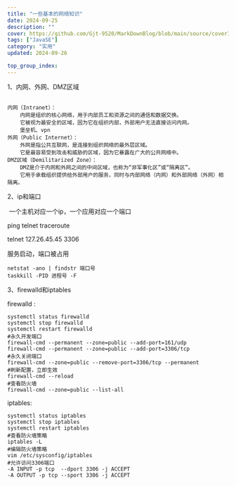```yaml
---
title: "一些基本的网络知识"
date: 2024-09-25
description: ""
cover: https://github.com/Gjt-9520/MarkDownBlog/blob/main/source/coverImages/Aimage-135/Aimage6.jpg?raw=true
tags: ["JavaSE"]
category: "实用"
updated: 2024-09-26

top_group_index:
---
```


1、内网、外网、DMZ区域

```

内网（Intranet）：
    内网是组织的核心网络，用于内部员工和资源之间的通信和数据交换。
    它被视为最安全的区域，因为它在组织内部，外部用户无法直接访问内网。
    堡垒机、vpn
外网（Public Internet）：
    外网是指公共互联网，是连接到组织网络的最外层区域。
    它是最容易受到攻击和威胁的区域，因为它暴露在广大的公共网络中。
DMZ区域（Demilitarized Zone）：
    DMZ是介于内网和外网之间的中间区域，也称为“非军事化区”或“隔离区”。
    它用于承载组织提供给外部用户的服务，同时与内部网络（内网）和外部网络（外网）相隔离。
```

2、ip和端口

​     一个主机对应一个ip，一个应用对应一个端口

   ping       telnet        traceroute

telnet 127.26.45.45  3306 

服务启动，端口被占用

```
netstat -ano | findstr 端口号
taskkill -PID 进程号 -F
```

3、firewalld和iptables

firewalld :

```
systemctl status firewalld 
systemctl stop firewalld 
systemctl restart firewalld 
#永久开发端口
firewall-cmd --permanent --zone=public --add-port=161/udp
firewall-cmd --permanent --zone=public --add-port=3306/tcp
#永久关闭端口
firewall-cmd --zone=public --remove-port=3306/tcp --permanent
#刷新配置，立即生效
firewall-cmd --reload
#查看防火墙
firewall-cmd --zone=public --list-all
```

iptables:

```
systemctl status iptables
systemctl stop iptables
systemctl restart iptables
#查看防火墙策略
iptables -L
#编辑防火墙策略
vim /etc/sysconfig/iptables
#允许访问3306端口
-A INPUT -p tcp  --dport 3306 -j ACCEPT
-A OUTPUT -p tcp --sport 3306 -j ACCEPT
```